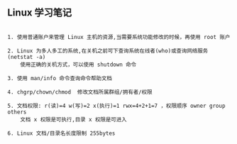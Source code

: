 ## Linux 学习笔记  

<pre><code>
1. 使用普通账户来管理 Linux 主机的资源,当需要系统功能修改的时候，再使用 root 账户  

2. Linux 为多人多工的系统,在关机之前可下查询系统在线者(who)或查询网络服务(netstat -a)
    使用正确的关机方式，可以使用 shutdown 命令

3. 使用 man/info 命令查询命令帮助文档

4. chgrp/chown/chmod  修改文档所属群组/拥有者/权限

5. 文档权限: r(读)=4 w(写)=2 x(执行)=1 rwx=4+2+1=7 ，权限顺序 owner group others
    文档 x 权限是可执行,目录 x 权限是可进入

6. Linux 文档/目录名长度限制 255bytes

</code></pre>

